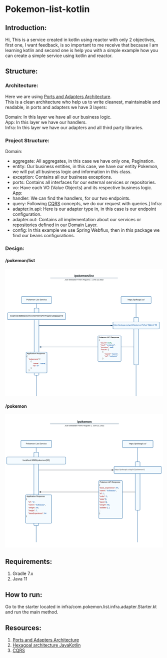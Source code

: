 # Pokemon-list-kotlin
## Introduction:
Hi, This is a service created in kotlin using reactor with only 2 objectives, first one, I want feedback,
is so important to me receive that because I am learning kotlin and second one is help you with a simple 
example how you can create a simple service using kotlin and reactor.

## Structure:
### Architecture: 
Here we are using [Ports and Adapters Architecture](https://medium.com/idealo-tech-blog/hexagonal-ports-adapters-architecture-e3617bcf00a0).  
This is a clean architecture who help us to write cleanest, maintainable and readable, in ports and adapters we have 3 layers:  

Domain: In this layer we have all our business logic.  
App: In this layer we have our handlers.  
Infra: In this layer we have our adapters and all third party libraries.

### Project Structure:
Domain:   
- aggregate: All aggregates, in this case we have only one, Pagination.
- entity: Our business entities, in this case, we have our entity Pokemon, we will put all business logic and information in this class.
- exception: Contains all our business exceptions.
- ports: Contains all interfaces for our external services or repositories.
- vo: Have each VO (Value Objects) and its respective business logic.  
App:
- handler: We can find the handlers, for our two endpoints. 
- query: Following [CQRS](https://microservices.io/patterns/data/cqrs.html) concepts, we do our request with queries.]
Infra:
- adapter.in.api: Here is our adapter type in, in this case is our endpoint configuration.
- adapter.out: Contains all implementation about our services or repositories defined in our Domain Layer. 
- config: In this example we use Spring Webflux, then in this package we find our beans configurations.

### Design: 
#### /pokemon/list
![Complete List](https://github.com/juansefo/pokemon-list-kotlin/blob/main/docs/getPokemons.png)

#### /pokemon
![Specific Pokemon](https://github.com/juansefo/pokemon-list-kotlin/blob/main/docs/getPokemon.png)

## Requirements:   
1. Gradle 7.x
2. Java 11

## How to run:
Go to the starter located in infra/com.pokemon.list.infra.adapter.Starter.kt and run the main method.

## Resources:
1. [Ports and Adapters Architecture](https://medium.com/idealo-tech-blog/hexagonal-ports-adapters-architecture-e3617bcf00a0)
2. [Hexagoal architecture JavaKotlin](https://dev.to/jorgetovar621/hexagonal-architecture-javakotlin-example-15i7)
3. [CQRS](https://microservices.io/patterns/data/cqrs.html)